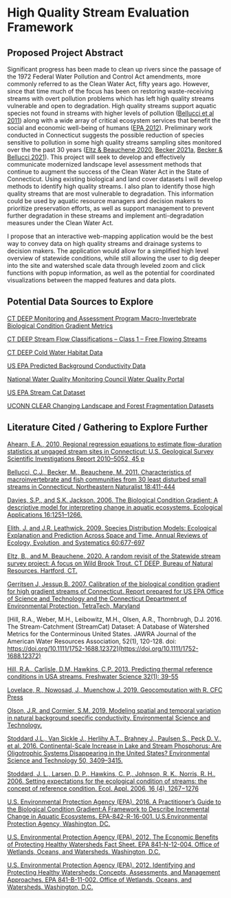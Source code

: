 # High Quality Stream Evaluation Framework

## Proposed Project Abstract

Significant progress has been made to clean up rivers since the passage of the 1972 Federal Water Pollution and Control Act amendments, more commonly referred to as the Clean Water Act, fifty years ago. However, since that time much of the focus has been on restoring waste-receiving streams with overt pollution problems which has left high quality streams vulnerable and open to degradation.  High quality streams support aquatic species not found in streams with higher levels of pollution ([Bellucci et al 2011](https://portal.ct.gov/-/media/DEEP/water/water_quality_management/monitoringpubs/Bellucci-et-al-2011-Northeastern-Naturalist.pdf)) along with a wide array of critical ecosystem services that benefit the social and economic well-being of humans ([EPA 2012](https://www.epa.gov/sites/default/files/2015-10/documents/economic_benefits_factsheet3.pdf)).  Preliminary work conducted in Connecticut suggests the possible reduction of species sensitive to pollution in some high quality streams sampling sites monitored over the the past 30 years ([Eltz & Beauchene 2020](https://portal.ct.gov/-/media/DEEP/fishing/fisheries_management/Trout-Research-and-Management/Probabilistic-Sampling-of-Wild-Brook-Trout-Occurrence-in-Stream-Survey-Samples-Final-05082020.pdf), [Becker 2021a](https://marybecker.github.io/Biointegrity/), [Becker & Bellucci 2021](https://marybecker.github.io/BioVariability/)). 
This project will seek to develop and effectively communicate modernized landscape level assessment methods that continue to augment the success of the Clean Water Act in the State of Connecticut.  Using existing biological and land cover datasets I will develop methods to identify high quality streams.  I also plan to identify those high quality streams that are most vulnerable to degradation.  This information could be used by aquatic resource managers and decision makers to prioritize preservation efforts, as well as support management to prevent further degradation in these streams and implement anti-degradation measures under the Clean Water Act.  

I propose that an interactive web-mapping application would be the best way to convey data on high quality streams and drainage systems to decision makers.  The application would allow for a simplified high level overview of statewide conditions, while still allowing the user to dig deeper into the site and watershed scale data through leveled zoom and click functions with popup information, as well as the potential for coordinated visualizations between the mapped features and data plots.

## Potential Data Sources to Explore

[CT DEEP Monitoring and Assessment Program Macro-Invertebrate Biological Condition Gradient Metrics](https://github.com/marybecker/bioassessment)

[CT DEEP Stream Flow Classifications – Class 1 – Free Flowing Streams](https://ctdeep.maps.arcgis.com/apps/Minimalist/index.html?appid=97f2377907824234ae9e5b964ddc28c3)

[CT DEEP Cold Water Habitat Data](https://ct-deep-gis-open-data-website-ctdeep.hub.arcgis.com/maps/CTDEEP::cold-water-sites-set/about)

[US EPA Predicted Background Conductivity Data](https://epa.maps.arcgis.com/home/item.html?id=540abb1d015b4bd2b87d30f4c28a58cb&view=table#overview)

[National Water Quality Monitoring Council Water Quality Portal](https://www.waterqualitydata.us/)

[US EPA Stream Cat Dataset](https://www.epa.gov/national-aquatic-resource-surveys/streamcat-dataset-0)

[UCONN CLEAR Changing Landscape and Forest Fragmentation Datasets](https://clear.uconn.edu/projects/landscape/index.htm)

## Literature Cited / Gathering to Explore Further

[Ahearn, E.A., 2010, Regional regression equations to estimate flow-duration statistics at ungaged stream sites in
Connecticut: U.S. Geological Survey Scientific Investigations Report 2010–5052, 45 p](https://pubs.usgs.gov/sir/2010/5052/pdf/sir2010-5052_web.pdf)

[Bellucci, C.J., Becker, M., Beauchene, M. 2011. Characteristics of macroinvertebrate and fish communities from 30 least disturbed small streams in Connecticut. Northeastern Naturalist 18:411-444](https://portal.ct.gov/-/media/DEEP/water/water_quality_management/monitoringpubs/Bellucci-et-al-2011-Northeastern-Naturalist.pdf)

[Davies, S.P., and S.K. Jackson. 2006. The Biological Condition Gradient: A descriptive model for interpreting change in aquatic ecosystems. Ecological Applications 16:1251–1266.](https://doi.org/10.1890/1051-0761(2006)016[1251:TBCGAD]2.0.CO;2)

[Elith, J. and J.R. Leathwick.  2009.  Species Distribution Models:  Ecological Explanation and Prediction Across Space and Time.  Annual Reviews of Ecology, Evolution, and Systematics 60:677-697](https://doi.org/10.1146/annurev.ecolsys.110308.120159)

[Eltz, B., and M. Beauchene. 2020. A random revisit of the Statewide stream survey project: A focus on Wild Brook Trout. CT DEEP, Bureau of Natural Resources. Hartford, CT.](https://portal.ct.gov/-/media/DEEP/fishing/fisheries_management/Trout-Research-and-Management/Probabilistic-Sampling-of-Wild-Brook-Trout-Occurrence-in-Stream-Survey-Samples-Final-05082020.pdf)

[Gerritsen J, Jessup B. 2007. Calibration of the biological condition gradient for high gradient streams of Connecticut. Report prepared for US EPA Office of Science and Technology and the Connecticut Department of Environmental Protection. TetraTech, Maryland ](https://portal.ct.gov/-/media/DEEP/water/water_quality_management/monitoringpubs/Gerritsen-and-Jessup-2007-Calibration-of-the-BCG-for-High-Gradient-Streams-of-CT.pdf)

[Hill, R.A., Weber, M.H., Leibowitz, M.H., Olsen, A.R., Thornbrugh, D.J. 2016. The Stream-Catchment (StreamCat) Dataset: A Database of Watershed Metrics for the Conterminous United States. JAWRA Journal of the American Water Resources Association, 52(1), 120-128. doi: https://doi.org/10.1111/1752-1688.12372](https://doi.org/10.1111/1752-1688.12372)

[Hill, R.A., Carlisle, D.M, Hawkins, C.P.  2013. Predicting thermal reference conditions in USA streams.  Freshwater Science 32(1): 39-55](https://www.journals.uchicago.edu/doi/10.1899/12-009.1)

[Lovelace, R., Nowosad, J., Muenchow J. 2019.  Geocomputation with R.  CFC Press](https://geocompr.robinlovelace.net/index.html)

[Olson, J.R. and Cormier, S.M. 2019.  Modeling spatial and temporal variation in natural background specific conductivity. Environmental Science and Technology.](https://dx.doi.org/10.1021/acs.est.8b06777)

[Stoddard J.L., Van Sickle J., Herlihy A.T., Brahney J., Paulsen S., Peck D. V., et al. 2016. Continental-Scale Increase in Lake and Stream Phosphorus: Are Oligotrophic Systems Disappearing in the United States? Environmental Science and Technology 50, 3409–3415. ](https://pubs.acs.org/doi/abs/10.1021/acs.est.5b05950)

[Stoddard, J. L., Larsen, D. P., Hawkins, C. P., Johnson, R. K., Norris, R. H., 2006. Setting expectations for the ecological condition of streams: the concept of reference condition. Ecol. Appl. 2006, 16 (4), 1267−1276](https://doi.org/10.1890/1051-0761(2006)016[1267:SEFTEC]2.0.CO;2)

[U.S. Environmental Protection Agency (EPA). 2016. A Practitioner’s Guide to the Biological Condition Gradient:A Framework to Describe Incremental Change in Aquatic Ecosystems. EPA-842-R-16-001. U.S.Environmental Protection Agency, Washington, DC. ](https://www.epa.gov/sites/default/files/2016-02/documents/bcg-practioners-guide-report.pdf)

[U.S. Environmental Protection Agency (EPA). 2012. The Economic Benefits of Protecting Healthy Watersheds Fact Sheet.  EPA 841-N-12-004. Office of Wetlands, Oceans, and Watersheds. Washington, D.C.](https://www.epa.gov/sites/default/files/2015-10/documents/economic_benefits_factsheet3.pdf)

[U.S. Environmental Protection Agency (EPA). 2012.  Identifying and Protecting Healthy Watersheds:  Concepts, Assessments, and Management Approaches.  EPA 841-B-11-002. Office of Wetlands, Oceans, and Watersheds. Washington, D.C.](https://www.epa.gov/sites/default/files/2015-10/documents/hwi-watersheds-complete.pdf)